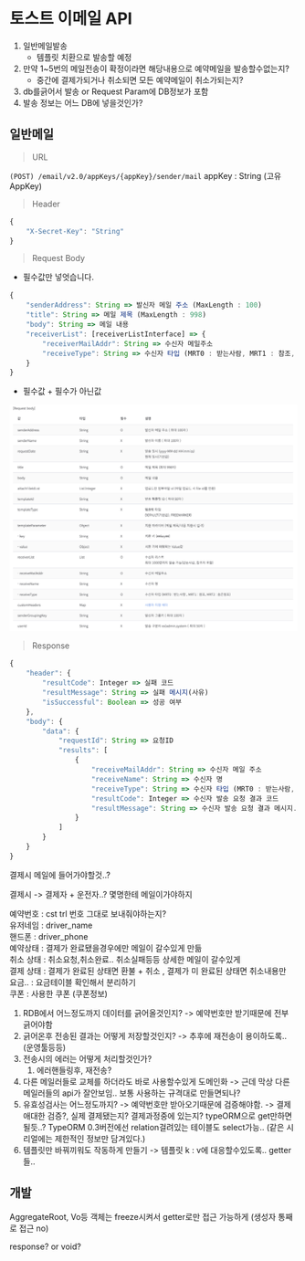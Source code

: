 # 토스트 이메일 API

1. 일반메일발송
    - 템플릿 치환으로 발송할 예정
2. 만약 1~5번의 메일전송이 확정이라면 해당내용으로 예약메일을 발송할수없는지?
    - 중간에 결제가되거나 취소되면 모든 예약메일이 취소가되는지?
3. db를긁어서 발송 or Request Param에 DB정보가 포함
4. 발송 정보는 어느 DB에 넣을것인가?

## 일반메일

> URL

`(POST) /email/v2.0/appKeys/{appKey}/sender/mail`
appKey : String (고유 AppKey)

> Header

```ts
{
    "X-Secret-Key": "String"
}
```

> Request Body

- 필수값만 넣엇습니다.

```ts
{
    "senderAddress": String => 발신자 메일 주소 (MaxLength : 100)
    "title": String => 메일 제목 (MaxLength : 998)
    "body": String => 메일 내용
    "receiverList": [receiverListInterface] => {
        "receiverMailAddr": String => 수신자 메일주소
        "receiveType": String => 수신자 타입 (MRT0 : 받는사람, MRT1 : 참조, MRT2: 숨은참조)
    }
}
```

- 필수값 + 필수가 아닌값

![일반메일](asset/image/일반메일RequestBody.png)

> Response

```ts
{
    "header": {
        "resultCode": Integer => 실패 코드
        "resultMessage": String => 실패 메시지(사유)
        "isSuccessful": Boolean => 성공 여부
    },
    "body": {
        "data": {
            "requestId": String => 요청ID
            "results": [
                {
                    "receiveMailAddr": String => 수신자 메일 주소
                    "receiveName": String => 수신자 명
                    "receiveType": String => 수신자 타입 (MRT0 : 받는사람, MRT1 : 참조, MRT2: 숨은참조)
                    "resultCode": Integer => 수신자 발송 요청 결과 코드
                    "resultMessage": String => 수신자 발송 요청 결과 메시지.
                }
            ]
        }
    }
}
```

결제시 메일에 들어가야할것..?

결제시 -> 결제자 + 운전자..? 몇명한테 메일이가야하지

예약번호  : cst trl 번호 그대로 보내줘야하는지?  
유저네임 : driver_name  
핸드폰 : driver_phone  
예약상태 : 결제가 완료됐을경우에만 메일이 갈수있게 만듦  
취소 상태 : 취소요청,취소완료.. 취소실패등등 상세한 메일이 갈수있게  
결제 상태 : 결제가 완료된 상태면 환불 + 취소 , 결제가 미 완료된 상태면 취소내용만  
요금.. : 요금테이블 확인해서 분리하기  
쿠폰 : 사용한 쿠폰 (쿠폰정보)  

1. RDB에서 어느정도까지 데이터를 긁어올것인지? -> 예약번호만 받기때문에 전부 긁어야함
2. 긁어온후 전송된 결과는 어떻게 저장할것인지? -> 추후에 재전송이 용이하도록.. (운영툴등등)  
3. 전송시의 에러는 어떻게 처리할것인가?  
    1. 에러핸들링후, 재전송?
4. 다른 메일러들로 교체를 하더라도 바로 사용할수있게 도메인화
-> 근데 막상 다른 메일러들의 api가 잘안보임.. 보통 사용하는 규격대로 만들면되나?
5. 유효성검사는 어느정도까지? -> 예약번호만 받아오기때문에 검증해야함.
-> 결제애대한 검증?, 실제 결제됐는지? 결제과정중에 있는지? typeORM으로 get만하면될듯..? TypeORM 0.3버전에선 relation걸려있는 테이블도 select가능.. (같은 시리얼에는 제한적인 정보만 담겨있다.)
6. 템플릿만 바꿔끼워도 작동하게 만들기 -> 템플릿 k : v에 대응할수있도록.. getter들..

## 개발

AggregateRoot, Vo등 객체는 freeze시켜서 getter로만 접근 가능하게 (생성자 통째로 접근 no)

response? or void?